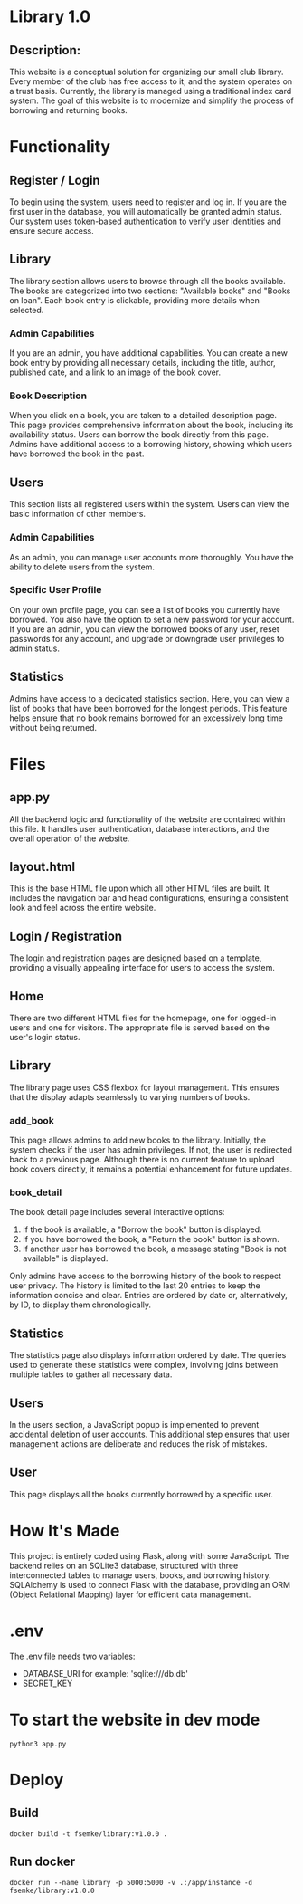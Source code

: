 # Library 1.0

## Description:
This website is a conceptual solution for organizing our small club library. Every member of the club has free access to it, and the system operates on a trust basis. Currently, the library is managed using a traditional index card system. The goal of this website is to modernize and simplify the process of borrowing and returning books.

# Functionality

## Register / Login
To begin using the system, users need to register and log in. If you are the first user in the database, you will automatically be granted admin status. Our system uses token-based authentication to verify user identities and ensure secure access.

## Library
The library section allows users to browse through all the books available. The books are categorized into two sections: "Available books" and "Books on loan". Each book entry is clickable, providing more details when selected.

### Admin Capabilities
If you are an admin, you have additional capabilities. You can create a new book entry by providing all necessary details, including the title, author, published date, and a link to an image of the book cover.

### Book Description
When you click on a book, you are taken to a detailed description page. This page provides comprehensive information about the book, including its availability status. Users can borrow the book directly from this page. Admins have additional access to a borrowing history, showing which users have borrowed the book in the past.

## Users
This section lists all registered users within the system. Users can view the basic information of other members.

### Admin Capabilities
As an admin, you can manage user accounts more thoroughly. You have the ability to delete users from the system.

### Specific User Profile
On your own profile page, you can see a list of books you currently have borrowed. You also have the option to set a new password for your account. If you are an admin, you can view the borrowed books of any user, reset passwords for any account, and upgrade or downgrade user privileges to admin status.

## Statistics
Admins have access to a dedicated statistics section. Here, you can view a list of books that have been borrowed for the longest periods. This feature helps ensure that no book remains borrowed for an excessively long time without being returned.

# Files

## app.py
All the backend logic and functionality of the website are contained within this file. It handles user authentication, database interactions, and the overall operation of the website.

## layout.html
This is the base HTML file upon which all other HTML files are built. It includes the navigation bar and head configurations, ensuring a consistent look and feel across the entire website.

## Login / Registration
The login and registration pages are designed based on a template, providing a visually appealing interface for users to access the system.

## Home
There are two different HTML files for the homepage, one for logged-in users and one for visitors. The appropriate file is served based on the user's login status.

## Library
The library page uses CSS flexbox for layout management. This ensures that the display adapts seamlessly to varying numbers of books.

### add_book
This page allows admins to add new books to the library. Initially, the system checks if the user has admin privileges. If not, the user is redirected back to a previous page. Although there is no current feature to upload book covers directly, it remains a potential enhancement for future updates.

### book_detail
The book detail page includes several interactive options:
1. If the book is available, a "Borrow the book" button is displayed.
2. If you have borrowed the book, a "Return the book" button is shown.
3. If another user has borrowed the book, a message stating "Book is not available" is displayed.

Only admins have access to the borrowing history of the book to respect user privacy. The history is limited to the last 20 entries to keep the information concise and clear. Entries are ordered by date or, alternatively, by ID, to display them chronologically.

## Statistics
The statistics page also displays information ordered by date. The queries used to generate these statistics were complex, involving joins between multiple tables to gather all necessary data.

## Users
In the users section, a JavaScript popup is implemented to prevent accidental deletion of user accounts. This additional step ensures that user management actions are deliberate and reduces the risk of mistakes.

## User
This page displays all the books currently borrowed by a specific user.

# How It's Made
This project is entirely coded using Flask, along with some JavaScript. The backend relies on an SQLite3 database, structured with three interconnected tables to manage users, books, and borrowing history. SQLAlchemy is used to connect Flask with the database, providing an ORM (Object Relational Mapping) layer for efficient data management.

# .env
The .env file needs two variables:
- DATABASE_URI for example: 'sqlite:///db.db'
- SECRET_KEY

# To start the website in dev mode
``python3 app.py``

# Deploy
## Build
``docker build -t fsemke/library:v1.0.0 .``

## Run docker
``docker run --name library -p 5000:5000 -v .:/app/instance -d fsemke/library:v1.0.0``
